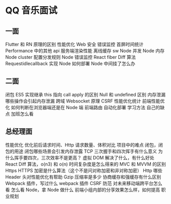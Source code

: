 # QQ 音乐面试

## 一面

Flutter 和 RN 原理的区别
性能优化
Web 安全
错误监控
首屏时间统计
Performance 中的其他 api
服务端渲染性能
离线缓存 sw
Node 并发
Node 内存
Node cluster 配置分发规则
Node 错误监控
React fiber
Diff 算法
Requestidlecallback 实现
Node 如何部署
Node 中间挂了怎么办

## 二面

闭包
ES5 实现继承
this 指向
call apply 的区别
Null 和 undefined 区别
内存泄漏
哪些操作会引起内存泄漏
跨域
Websocket 原理
CSRF
性能优化统计
前端性能优化
如何判断在浏览器端还是在 Node 端
前端路由
自动化部署
学习方法
自己的缺点
加班怎么看

## 总经理面

性能优化
优化前后请求时间、Http 请求数量、体积对比
项目中的难点
闭包，闭包的用途
闭包哪些场景会引发内存泄露
TCP 三次握手和四次挥手有什么意义
为什么挥手要四次，三次效率不是更高？
虚拟 DOM 解决了什么，有什么好处
React Diff 算法，o(n3) 和 o(n) 时间复杂度是怎么得来的
MVC 和 MVVM 的区别
Https
HTTPS 加密是什么算法（这个不是问对称加密和非对称加密）
Http 哪些 Header 头对性能优化有帮助
Gzip 压缩率是多少
协商缓存和强缓存有什么区别
Webpack 插件，写过什么 webpack 插件
CSRF 防范
对未来移动端跨平台怎么看
怎么看 Node，拿 Node 做什么
前端小组内部的分享效果怎么样，如何提高
职业规划
